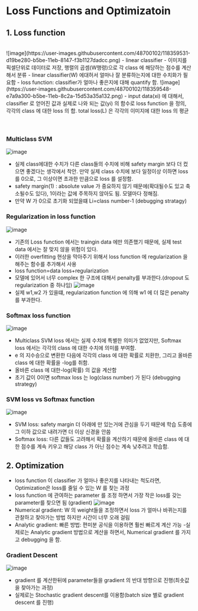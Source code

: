 # Loss Functions and Optimizatoin

## 1. Loss function
<br>
![image](https://user-images.githubusercontent.com/48700102/118359531-d19be280-b5be-11eb-8147-f3b1127dadcc.png)
- linear classifier - 이미지를 픽셀단위로 데이터로 저장, 행렬의 곱셈(W행령)으로 각 class 에 해당하는 점수를 계산해서 분류
- linear classifier(W) 에대허서 얼마나 잘 분류하는지에 대한 수치화가 필요함
- loss function: classifier가 얼마나 좋은지에 대해 quantify 함.
![image](https://user-images.githubusercontent.com/48700102/118359548-e7a9a300-b5be-11eb-8c2a-15d53a35a132.png)
- input data(xi) 에 대해서, classifier 로 얻어진 값과 실제로 나와 되는 값(yi) 의 함수로 loss function 을 정의, 각각의 class 에 대한 loss 의 합. total loss(L) 은 각각의 이미지에 대한 loss 의 평균
<br><br><br>

### Multiclass SVM
![image](https://user-images.githubusercontent.com/48700102/118359596-32c3b600-b5bf-11eb-82cb-1fc4e0572371.png)
- 실제 class에대한 수치가 다른 class들의 수치에 비해 safety margin 보다 더 컸으면 좋겠다는 생각에서 착안. 만약 실제 class 수치에 보다 일정이상 이하면 loss 를 0으로, 그 이상이면 초과한 만큼으로 loss 를 설정함.
- safety margin(1) : absolute value 가 중요하지 않기 때문에(확대될수도 있고 축소될수도 있다), 1이라는 값에 주목하지 않아도 됨. 모델마다 정해짐.
- 만약 W 가 0으로 초기화 되었을떄 Li=class number-1 (debugging stratagy)

### Regularization in loss function
![image](https://user-images.githubusercontent.com/48700102/118359607-3ce5b480-b5bf-11eb-9649-1c306b6eeb89.png)
- 기존의 Loss function 에서는 traingin data 에만 의존했기 때문에, 실제 test data 에서는 잘 맞지 않을 위험이 있다.
- 이러한 overfitting 현상을 막아주기 위해서 loss function 에 regularization 을 해주는 함수를 추가해서 사용
- loss function=data loss+regularization
- 모델에 있어서 너무 complex 한 구조에 대해서 penalty를 부과한다.(dropout 도 regularization 중 하나임)
![image](https://user-images.githubusercontent.com/48700102/118359620-4838e000-b5bf-11eb-95cc-9fdefa13666f.png)
- 실제 w1,w2 가 있을떄, regularization function 에 의해 w1 에 더 많은 penalty를 부과한다.

### Softmax loss function
![image](https://user-images.githubusercontent.com/48700102/118359632-5424a200-b5bf-11eb-8768-d6fd55a87965.png)
- Multiclass SVM loss 에서는 실제 수치에 특별한 의미가 없었지만, Softmax loss 에서는 각각의 class 에 대한 수치에 의미를 부여함.
- e 의 지수승으로 변환한 다음에 각각의 class 에 대한 확률로 치환한, 그리고 올바른 class 에 대한 확률을 -log를 취함.
- 올바른 class 에 대한-log(확률) 의 값을 계산함
- 초기 값이 0이면 softmax loss 는 log(class number) 가 된다 (debugging strategy)

### SVM loss vs Softmax function
![image](https://user-images.githubusercontent.com/48700102/118359643-61419100-b5bf-11eb-9f7e-9e2650d79d50.png)
- SVM loss: safety margin 더 아래에 만 있는거에 관심을 두기 때문에 학습 도중에 그 이하 값으로 내려가면 더 이상 신경을 안씀
- Softmax loss: 다른 값들도 고려해서 확률을 계산하기 때문에 올바른 class 에 대한 점수를 계속 키우고 해당 class 가 아닌 점수는 계속 낮추려고 학습함.

## 2. Optimization
- loss function 이 classifier 가 얼마나 좋은지를 나타내는 척도라면, Optimization은 loss를 줄일 수 있는 W 를 찾는 과정
- loss function 에 관여하는 parameter 를 조정 하면서 가장 작은 loss를 갖는 parameter를 찾으면 됨 (gradient)
![image](https://user-images.githubusercontent.com/48700102/118359674-86ce9a80-b5bf-11eb-89dc-717e8fcfef44.png)
- Numerical gradient: W 의 weight들을 조정하면서 loss 가 얼마나 바뀌는지를 관찰하고 찾아가는 방법 하지만 시간이 너무 오래 걸림
- Analytic gradient: 빠른 방법: 편미분 공식을 이용하면 훨씬 빠르게 계산 가능
-실제로는 Analytic gradient 방법으로 계산을 하면서, Numerical gradient 를 가지고 debugging 을 함.

### Gradient Descent
![image](https://user-images.githubusercontent.com/48700102/118359684-94842000-b5bf-11eb-8a7d-76d1665b68df.png)
- gradient 를 계산한뒤에 parameter들을 gradient 의 반대 방향으로 진행(최솟값을 찾아가는 과정)
- 실제로는 Stochastic gradient descent를 이용함(batch size 별로 gradient descent 를 진행)






















